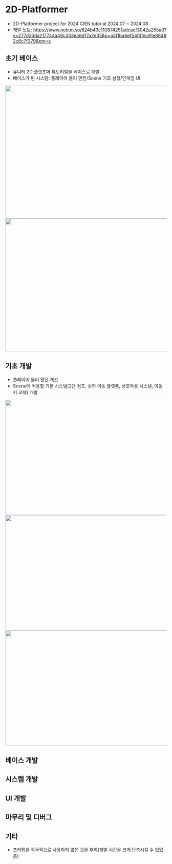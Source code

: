 # 2D-Platformer
- 2D-Platformer project for 2024 CIEN tutorial 2024.07 ~ 2024.08 
- 개발 노트: https://www.notion.so/824b43e110874251adcacf3042a255a3?v=277d33da217744a49c333ea9d17a2e35&p=a5f1ba6ef54f4fec91e88482c6c7f379&pm=s

## 초기 베이스
- 유니티 2D 플랫포머 튜토리얼을 베이스로 개발
- 베이스가 된 시스템: 플레이어 물리 엔진/Scene 기초 설정/인게임 UI
<img src="https://github.com/user-attachments/assets/1fb7932c-9f56-42c3-bda5-442e72738450" width="680" height="415"/>
<img src="https://github.com/user-attachments/assets/6b3a194b-c168-41d3-91c1-3a7fca216c3e" width="680" height="415"/>

## 기초 개발
- 플레이어 물리 엔진 개선
- Scene에 적용할 기본 시스템(2단 점프, 상하 이동 플랫폼, 상호작용 시스템, 이동 키 교체) 개발
<img src="https://github.com/user-attachments/assets/0c9948c2-7158-4b20-b4ad-e9842b17a2be" width="540" height="360"/>
<img src="https://github.com/user-attachments/assets/85df325a-3bd5-4541-871f-653369bedba7" width="540" height="360"/>
<img src="https://github.com/user-attachments/assets/91eb94b2-88f0-4ecf-a30d-9f1786f51263" width="540" height="360"/>

## 베이스 개발

## 시스템 개발

## UI 개발

## 마무리 및 디버그

## 기타
- 프리팹을 적극적으로 사용하지 않은 것을 후회(개발 시간을 크게 단축시킬 수 있었음)

